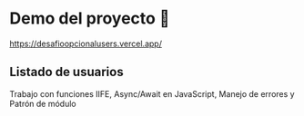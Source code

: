 
# Demo del proyecto 🚀

https://desafioopcionalusers.vercel.app/



## Listado de usuarios

Trabajo con funciones IIFE, Async/Await en JavaScript, Manejo
de errores y Patrón de módulo
